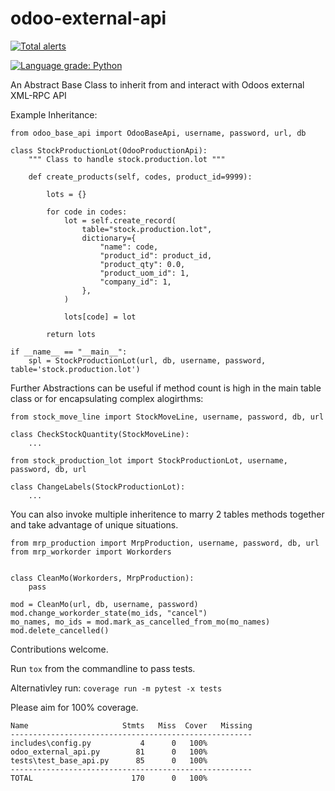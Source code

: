 # odoo-external-api
[![Total alerts](https://img.shields.io/lgtm/alerts/g/johnashu/odoo-external-api.svg?logo=lgtm&logoWidth=18)](https://lgtm.com/projects/g/johnashu/odoo-external-api/alerts/)

[![Language grade: Python](https://img.shields.io/lgtm/grade/python/g/johnashu/odoo-external-api.svg?logo=lgtm&logoWidth=18)](https://lgtm.com/projects/g/johnashu/odoo-external-api/context:python)

An Abstract Base Class to inherit from and interact with Odoos external XML-RPC API

Example Inheritance:

    from odoo_base_api import OdooBaseApi, username, password, url, db

    class StockProductionLot(OdooProductionApi):
        """ Class to handle stock.production.lot """

        def create_products(self, codes, product_id=9999):

            lots = {}

            for code in codes:
                lot = self.create_record(
                    table="stock.production.lot",
                    dictionary={
                        "name": code,
                        "product_id": product_id,
                        "product_qty": 0.0,
                        "product_uom_id": 1,
                        "company_id": 1,
                    },
                )

                lots[code] = lot

            return lots

    if __name__ == "__main__":
        spl = StockProductionLot(url, db, username, password, table='stock.production.lot')

Further Abstractions can be useful if method count is high in the main table class or for encapsulating complex alogirthms:
    
    from stock_move_line import StockMoveLine, username, password, db, url

    class CheckStockQuantity(StockMoveLine):
        ...

    from stock_production_lot import StockProductionLot, username, password, db, url

    class ChangeLabels(StockProductionLot):
        ...

You can also invoke multiple inheritence to marry 2 tables methods together and take advantage of unique situations.

    from mrp_production import MrpProduction, username, password, db, url
    from mrp_workorder import Workorders


    class CleanMo(Workorders, MrpProduction):
        pass

    mod = CleanMo(url, db, username, password)
    mod.change_workorder_state(mo_ids, "cancel")
    mo_names, mo_ids = mod.mark_as_cancelled_from_mo(mo_names)
    mod.delete_cancelled()




Contributions welcome.

Run `tox` from the commandline to pass tests.

Alternativley run:
`coverage run -m pytest -x tests`

Please aim for 100% coverage.

    Name                     Stmts   Miss  Cover   Missing
    ------------------------------------------------------
    includes\config.py           4      0   100%
    odoo_external_api.py        81      0   100%
    tests\test_base_api.py      85      0   100%
    ------------------------------------------------------
    TOTAL                      170      0   100%
